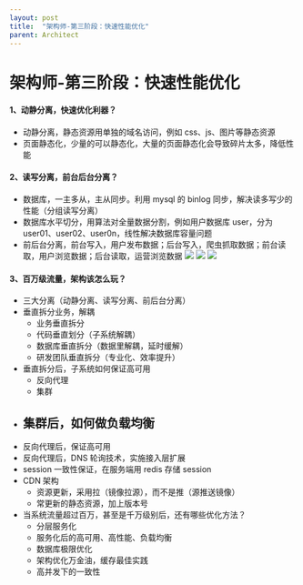 ```yaml
---
layout: post
title:  "架构师-第三阶段：快速性能优化"
parent: Architect
---
```


# 架构师-第三阶段：快速性能优化
#### 1、动静分离，快速优化利器？

- 动静分离，静态资源用单独的域名访问，例如 css、js、图片等静态资源
- 页面静态化，少量的可以静态化，大量的页面静态化会导致碎片太多，降低性能

#### 2、读写分离，前台后台分离？

- 数据库，一主多从，主从同步。利用 mysql 的 binlog 同步，解决读多写少的性能（分组读写分离）
- 数据库水平切分，用算法对全量数据分割，例如用户数据库 user，分为 user01、user02、user0n，线性解决数据库容量问题
- 前后台分离，前台写入，用户发布数据；后台写入，爬虫抓取数据；前台读取，用户浏览数据；后台读取，运营浏览数据
	![](/assets/images/img/34.png)
	![](/assets/images/img/35.png)
	![](/assets/images/img/36.png)

#### 3、百万级流量，架构该怎么玩？

- 三大分离（动静分离、读写分离、前后台分离）
- 垂直拆分业务，解耦
	- 业务垂直拆分
	- 代码垂直划分（子系统解耦）
	- 数据库垂直拆分（数据里解耦，延时缓解）
	- 研发团队垂直拆分（专业化、效率提升）
- 垂直拆分后，子系统如何保证高可用
	- 反向代理
	- 集群
- 集群后，如何做负载均衡
	- 
- 反向代理后，保证高可用
- 反向代理后，DNS 轮询技术，实施接入层扩展
- session 一致性保证，在服务端用 redis 存储 session
- CDN 架构
	- 资源更新，采用拉（镜像拉源），而不是推（源推送镜像）
	- 常更新的静态资源，加上版本号
- 当系统流量超过百万，甚至是千万级别后，还有哪些优化方法？
	- 分层服务化
	- 服务化后的高可用、高性能、负载均衡
	- 数据库极限优化
	- 架构优化万金油，缓存最佳实践
	- 高并发下的一致性




<div id="gitalk-container"></div>
<link rel="stylesheet" href="https://unpkg.com/gitalk/dist/gitalk.css">
<script src="https://unpkg.com/gitalk/dist/gitalk.min.js"></script>
<script type="text/javascript">
const gitalk = new Gitalk({
  clientID: 'c8000586a21c80291476',
  clientSecret: '043d2b75bd32c8d03f65d088bbd475c563a287f4',
  repo: 'imoowi.github.io',
  owner: 'imoowi',
  admin: ['imoowi'],
  distractionFreeMode: false  
});
gitalk.render('gitalk-container')
</script>